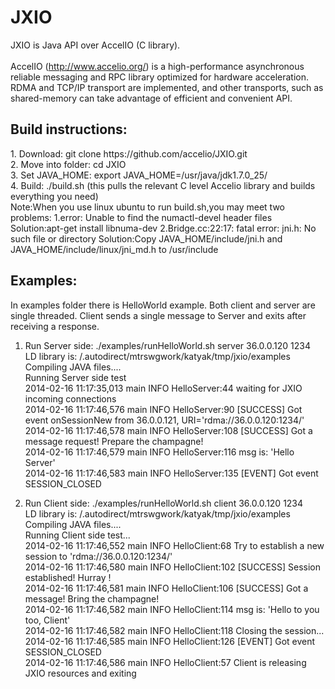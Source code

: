 <h1>JXIO</h1>

JXIO is Java API over AccelIO (C library).</br>  
AccelIO (http://www.accelio.org/) is a high-performance asynchronous reliable messaging and RPC library optimized for hardware acceleration. RDMA and TCP/IP transport are implemented, and other transports, such as shared-memory can take advantage of efficient and convenient API.


<h2>Build instructions:</h2>
1. Download: git clone https://github.com/accelio/JXIO.git</br>
2. Move into folder: cd JXIO</br>
3. Set JAVA_HOME: export JAVA_HOME=/usr/java/jdk1.7.0_25/</br>
4. Build: ./build.sh (this pulls the relevant C level Accelio library and builds everything you need)</br>
Note:When you use linux ubuntu to run build.sh,you may meet two problems:
1.error: Unable to find the numactl-devel header files
Solution:apt-get install libnuma-dev
2.Bridge.cc:22:17: fatal error: jni.h: No such file or directory
Solution:Copy JAVA_HOME/include/jni.h and JAVA_HOME/include/linux/jni_md.h to /usr/include


<h2>Examples:</h2>
In examples folder there is HelloWorld example. Both client and server are single threaded. Client sends a single message
to Server and exits after receiving a response.</br>

1. Run Server side: ./examples/runHelloWorld.sh server 36.0.0.120 1234</br>
LD library is: /.autodirect/mtrswgwork/katyak/tmp/jxio/examples</br>
Compiling JAVA files....</br>
Running Server side test</br>
2014-02-16 11:17:35,013 main INFO  HelloServer:44 waiting for JXIO incoming connections</br>
2014-02-16 11:17:46,576 main INFO  HelloServer:90 [SUCCESS] Got event onSessionNew from 36.0.0.121, URI='rdma://36.0.0.120:1234/'</br>
2014-02-16 11:17:46,578 main INFO  HelloServer:108 [SUCCESS] Got a message request! Prepare the champagne!</br>
2014-02-16 11:17:46,579 main INFO  HelloServer:116 msg is: 'Hello Server'</br>
2014-02-16 11:17:46,583 main INFO  HelloServer:135 [EVENT] Got event SESSION_CLOSED</br>

2. Run Client side: ./examples/runHelloWorld.sh client 36.0.0.120 1234</br>
LD library is: /.autodirect/mtrswgwork/katyak/tmp/jxio/examples</br>
Compiling JAVA files....</br>
Running Client side test...</br>
2014-02-16 11:17:46,552 main INFO  HelloClient:68 Try to establish a new session to 'rdma://36.0.0.120:1234/'</br>
2014-02-16 11:17:46,580 main INFO  HelloClient:102 [SUCCESS] Session established! Hurray !</br>
2014-02-16 11:17:46,581 main INFO  HelloClient:106 [SUCCESS] Got a message! Bring the champagne!</br>
2014-02-16 11:17:46,582 main INFO  HelloClient:114 msg is: 'Hello to you too, Client'</br>
2014-02-16 11:17:46,582 main INFO  HelloClient:118 Closing the session...</br>
2014-02-16 11:17:46,585 main INFO  HelloClient:126 [EVENT] Got event SESSION_CLOSED</br>
2014-02-16 11:17:46,586 main INFO  HelloClient:57 Client is releasing JXIO resources and exiting</br>


